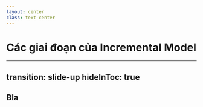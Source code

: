 ```yaml
---
layout: center
class: text-center
---
```


# Các giai đoạn của Incremental Model

---
transition: slide-up
hideInToc: true
---

## Bla
